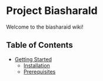 # Project BiasharaId

Welcome to the biasharaid wiki!

## Table of Contents
- [Getting Started](Getting-Started)
  - [Installation](Getting-Started#installation)
  - [Prerequisites](Getting-Started#prerequisites)
